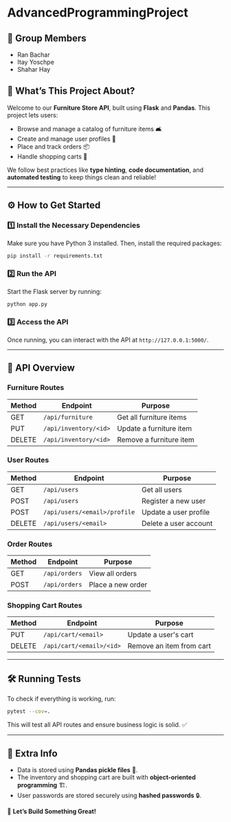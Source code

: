 # AdvancedProgrammingProject

## 📌 Group Members
- Ran Bachar
- Itay Yoschpe
- Shahar Hay

## 📖 What’s This Project About?

Welcome to our **Furniture Store API**, built using **Flask** and **Pandas**. 
This project lets users:

- Browse and manage a catalog of furniture items 🛋️
- Create and manage user profiles 👤
- Place and track orders 📦
- Handle shopping carts 🛒

We follow best practices like **type hinting**, **code documentation**, and **automated testing** to keep things clean and reliable!

---

## ⚙️ How to Get Started

### **1️⃣ Install the Necessary Dependencies**

Make sure you have Python 3 installed. Then, install the required packages:

```bash
pip install -r requirements.txt
```

### **2️⃣ Run the API**

Start the Flask server by running:

```bash
python app.py
```

### **3️⃣ Access the API**

Once running, you can interact with the API at `http://127.0.0.1:5000/`.

---

## 📌 API Overview

### **Furniture Routes**

| Method | Endpoint              | Purpose                   |
| ------ | --------------------- | ------------------------- |
| GET    | `/api/furniture`      | Get all furniture items   |
| PUT    | `/api/inventory/<id>` | Update a furniture item   |
| DELETE | `/api/inventory/<id>` | Remove a furniture item   |

### **User Routes**

| Method | Endpoint                     | Purpose                |
| ------ | ---------------------------- | ---------------------- |
| GET    | `/api/users`                 | Get all users          |
| POST   | `/api/users`                 | Register a new user    |
| POST   | `/api/users/<email>/profile` | Update a user profile  |
| DELETE | `/api/users/<email>`         | Delete a user account  |

### **Order Routes**

| Method | Endpoint      | Purpose                 |
| ------ | ------------ | ----------------------- |
| GET    | `/api/orders` | View all orders        |
| POST   | `/api/orders` | Place a new order      |

### **Shopping Cart Routes**

| Method | Endpoint                 | Purpose                  |
| ------ | ------------------------ | ------------------------ |
| PUT    | `/api/cart/<email>`      | Update a user's cart     |
| DELETE | `/api/cart/<email>/<id>` | Remove an item from cart |

---

## 🛠️ Running Tests

To check if everything is working, run:

```bash
pytest --cov=.
```

This will test all API routes and ensure business logic is solid. ✅

---

## 📝 Extra Info

- Data is stored using **Pandas pickle files** 📂.
- The inventory and shopping cart are built with **object-oriented programming** 🏗️.
- User passwords are stored securely using **hashed passwords** 🔒.

🚀 **Let’s Build Something Great!**

